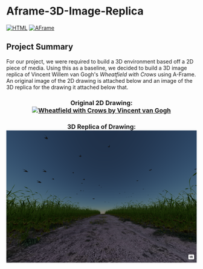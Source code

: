 # Aframe-3D-Image-Replica
[![HTML](https://img.shields.io/badge/HTML-E34F26?style=for-the-badge&logo=HTML5&logoColor=white)]()
[![AFrame](https://img.shields.io/badge/AFrame-EF2D5E?style=for-the-badge&logo=AFrame&logoColor=white)]()

## Project Summary

For our project, we were required to build a 3D environment based off a 2D piece of media. Using this as a baseline, we decided to build a 3D image replica of Vincent Willem van Gogh's *Wheatfield with Crows* using A-Frame. An original image of the 2D drawing is attached below and an image of the 3D replica for the drawing it attached below that.

<h3 align="center">
    Original 2D Drawing:<br/>
    <a href="https://en.wikipedia.org/wiki/Wheatfield_with_Crows" target="_blank"> <img src="https://upload.wikimedia.org/wikipedia/commons/d/d3/Vincent_Van_Gogh_-_Wheatfield_with_Crows.jpg" height="350" width="700" alt="Wheatfield with Crows by Vincent van Gogh"></a>
</h3>

<h3 align="center">
    3D Replica of Drawing:<br/>
    <a href="https://rirah123.github.io/Aframe-3D-Image-Replica" target="_blank"> <img src="assets/3D-Environment-Replica.png" height="350" width="700" alt="3D Replica of Wheatfield with Crows"></a>
  </div>
</h3>
